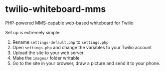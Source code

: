 twilio-whiteboard-mms
=====================

PHP-powered MMS-capable web-based whiteboard for Twilio

Set up is extremely simple:

1. Rename `settings-default.php` to `settings.php`
2. Open `settings.php` and change the variables to your Twilio account
3. Upload the site to your web server
4. Make the `images/` folder writable
5. Go to the site in your browser, draw a picture and send it to your phone.
